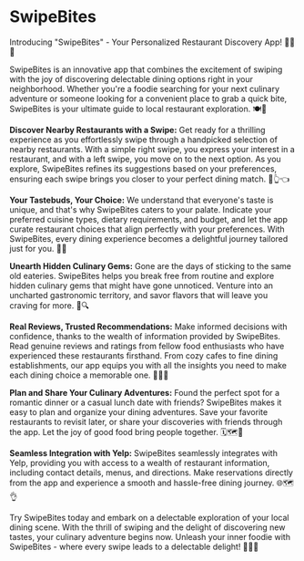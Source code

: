 # SwipeBites

Introducing "SwipeBites" - Your Personalized Restaurant Discovery App! 🍔🌮🍕

SwipeBites is an innovative app that combines the excitement of swiping with the joy of discovering delectable dining options right in your neighborhood. Whether you're a foodie searching for your next culinary adventure or someone looking for a convenient place to grab a quick bite, SwipeBites is your ultimate guide to local restaurant exploration. 🍽️🌟

**Discover Nearby Restaurants with a Swipe:**
Get ready for a thrilling experience as you effortlessly swipe through a handpicked selection of nearby restaurants. With a simple right swipe, you express your interest in a restaurant, and with a left swipe, you move on to the next option. As you explore, SwipeBites refines its suggestions based on your preferences, ensuring each swipe brings you closer to your perfect dining match. 💫👆👈

**Your Tastebuds, Your Choice:**
We understand that everyone's taste is unique, and that's why SwipeBites caters to your palate. Indicate your preferred cuisine types, dietary requirements, and budget, and let the app curate restaurant choices that align perfectly with your preferences. With SwipeBites, every dining experience becomes a delightful journey tailored just for you. 🍴🎨

**Unearth Hidden Culinary Gems:**
Gone are the days of sticking to the same old eateries. SwipeBites helps you break free from routine and explore hidden culinary gems that might have gone unnoticed. Venture into an uncharted gastronomic territory, and savor flavors that will leave you craving for more. 🌟🔍

**Real Reviews, Trusted Recommendations:**
Make informed decisions with confidence, thanks to the wealth of information provided by SwipeBites. Read genuine reviews and ratings from fellow food enthusiasts who have experienced these restaurants firsthand. From cozy cafes to fine dining establishments, our app equips you with all the insights you need to make each dining choice a memorable one. 📝🤝🌟

**Plan and Share Your Culinary Adventures:**
Found the perfect spot for a romantic dinner or a casual lunch date with friends? SwipeBites makes it easy to plan and organize your dining adventures. Save your favorite restaurants to revisit later, or share your discoveries with friends through the app. Let the joy of good food bring people together. 🗓️🗺️💬

**Seamless Integration with Yelp:**
SwipeBites seamlessly integrates with Yelp, providing you with access to a wealth of restaurant information, including contact details, menus, and directions. Make reservations directly from the app and experience a smooth and hassle-free dining journey. 🌐🗺️👌

Try SwipeBites today and embark on a delectable exploration of your local dining scene. With the thrill of swiping and the delight of discovering new tastes, your culinary adventure begins now. Unleash your inner foodie with SwipeBites - where every swipe leads to a delectable delight! 🎉🌮🌟
